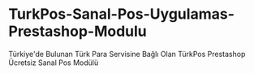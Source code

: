 # TurkPos-Sanal-Pos-Uygulamas-Prestashop-Modulu
Türkiye'de Bulunan Türk Para Servisine Bağlı Olan TürkPos Prestashop Ücretsiz Sanal Pos Modülü
